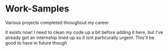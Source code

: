 # Work-Samples
Various projects completed throughout my career.

It exists now! I need to clean my code up a bit before adding it here, but I've already got an internship lined up so it isnt particurally urgent. This'll be good to have in future though
